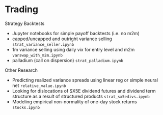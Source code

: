 # Trading

Strategy Backtests
- Jupyter notebooks for simple payoff backtests (i.e. no m2m)
- capped/uncapped and outright variance selling <code>strat_variance_seller.ipynb</code>
- 1m variance selling using daily vix for entry level and m2m <code>varswap_with_m2m.ipynb</code>  
- palladium (call on dispersion) <code>strat_palladium.ipynb</code>

Other Research
- Predicting realized variance spreads using linear reg or simple neural net <code>relative_value.ipynb</code>
- Looking for dislocations of SX5E dividend futures and dividend term structure as a result of structured products <code>strat_sx5edivs.ipynb</code>
- Modeling empirical non-normality of one-day stock returns <code>stocks.ipynb</code>
